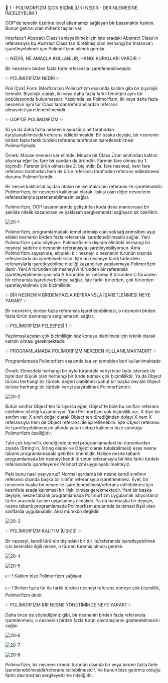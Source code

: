 👋 1 - POLİMORFİZM (ÇOK BİÇİMLİLİK) NEDİR - DERİNLEMESİNE İNCELEYELİM 1

OOP'de temelin üzerine level atlamamızı sağlayan bir basamaktır kalıtım. Bunun getirisi olan mihenk taşları var.

Interface'i Abstract Class'ı anlayabilmek için işte oradaki Abstract Class'ın referansıyla bu Abstract Class'tan türetilmiş olan herhangi bir Instance'ı işaretleyebilmek için Polimorfizmi bilmek gerekir.

✨ NEDİR, NE AMAÇLA KULLANILIR, HANGİ KURALLARI VARDIR ✨

Bir nesnenin birden fazla türle referansla işaretlenebilmesidir.

✨ POLİMORFİZM NEDİR ✨

Poli (Çok)
Form (Morfizmos)
Polimorfizm esasında kalıtım gibi bir biyolojik terimdir. Biyolojik olarak, iki veya daha fazla farklı fenotipin aynı tür popülasyonda bulunmasıdır. Yazılımda ise Polimorfizm, iki veya daha fazla nesnenin aynı tür Class'lardan/referanslardan referans almasıdır/işaretlenebilmesidir.

✨ OOP'DE POLİMORFİZM ✨



İki ya da daha fazla nesnenin aynı tür sınıf tarafından karşılanabilmesidir/referans edilebilmesidir. Bir başka deyişle, bir nesnenin birden fazla farklı türdeki referans tarafından işaretlenebilmesi Polimorfizmdir.

Örnek: Mouse nesnesi var elimde, Mouse bir Class Ürün sınıfından kalıtım alıyorsa eğer bu fare bir yandan da üründür. Farenin fare olması bu 1. biçimdir. Farenin ürün olması ise 2. biçimdir. Bu fare nesnesi, hem fare referansı tarafından hem de ürün referansı tarafından referans edilebilmesi durumu Polimorfizmdir.

Bir nesne kalıtımsal açıdan ataları ne ise atalarının referansı ile işaretlenebilir.
Polimorfizm, bir nesnenin kalıtımsal olarak ilişkisi olan diğer nesnelerin referanslarıyla işaretlenebilmesini sağlar.

Polimorfizm, OOP tasarımlarında geliştirilen koda daha manevrasal bir şekilde nitelik kazandıran ve yaklaşım sergilememizi sağlayan bir özelliktir.

![20-1](https://github.com/user-attachments/assets/f7569879-45c6-47d9-b93d-6939f3d44a77)

Polimorfizm, programlamadaki temel prensip olan sol/sağ prensibini aşıp eldeki nesnenin birden fazla referansla işaretlenebilmesini sağlar. Yani Polimorfizm şunu söylüyor: Polimorfizmin dışında elindeki herhangi bir nesneyi sadece o nesnenin referansıyla işaretleyebiliyorsun. Ama Polimorfizm sayesinde, elindeki bir nesneyi o nesnenin türünün dışında referanslarla da işaretleyebilirsin. İşte bu nesneye farklı türlerdeki referanslarla işaretleyebilme niteliği kazandıran yapılanmaya Polimorfizm denir. Yani A türünden bir nesneyi A türünden bir referansla işaretleyebilmenin yanında A türünden bir nesneyi B türünden C türünden bir referansla işaretleyebilmeyi sağlar. İşte farklı türlerden, çok türlerden işaretleyebilmek çok biçimliliktir.

✨ BİR NESNENİN BİRDEN FAZLA REFERANSLA İŞARETLENMESİ NEYE YARAR? ✨



Bir nesnenin, birden fazla referansla işaretlenebilmesi, o nesnenin birden fazla türün davranışını sergilemesini sağlar.

✨ POLİMORFİZM FELSEFESİ 1 ✨



Yazılımsal açıdan çok biçimliliğin söz konusu olabilmesi için teknik olarak kalıtım olması gerekmektedir.

✨ PROGRAMLAMADA POLİMORFİZM NEREDEN KULLANILMAKTADIR? ✨

Programlamada Polimorfizm esasında taa en temelden beri kullanılmaktadır.

Örnek: Elimizdeki herhangi bir byte türündeki veriyi ister byte istersek de byte'dan büyük olan herhangi bir türde tutmak çok biçimliliktir.
Ya da Object türünü herhangi bir türdeki değeri alabilmesi yahut bir başka deyişle Object türüne herhangi bir türdeki veriyi atayabilmek Polimorfizmdir.

![20-2](https://github.com/user-attachments/assets/71787ebc-9f78-4a2a-ab3a-32de075486ab)

Bütün sınıflar Object'ten türüyorsa eğer, Object'te bize bu sınıfları referans edebilme niteliği kazandırıyor. Yani Polimorfizm çok biçimlilik var. X diye bir sınıfım var, X sınıfı doğal olarak Object'ten türediğinden dolayı X hem X referansıyla hem de Object referansı ile işaretlenebilir. İşte Object referansı ile işaretleyebilmemizin altında yatan sebep kalıtımın bize sunduğu Polimorfizm özelliğidir.

Tabi çok biçimlilik dendiğinde temel programlamadaki bu durumlardan ziyade (String'in, String olarak ve Object olarak tutulabilmesi) esas nesne tabanlı programlamadaki getirileri önemlidir. Haliyle nesne tabanlı programlamada bir nesneyi kendi türünün referansıyla birlikte farklı türdeki referanslarla işaretleyerek Polimorfizmi uygulayabilmekteyiz.

Peki bunu nasıl yapıyoruz? Normal şartlarda bir nesne kendi sınıfının referansı dışında başka bir sınıfın referansıyla işaretlenemez. Evet, bir nesnenin başka bir nesne ile işaretlenebilmesi/referans edilebilmesi için kesinlikle arada kalıtımsal bir ilişki olması gerekmektedir. Yani bir başka deyişle, nesne tabanlı programlamada Polimorfizm uygulamak istiyorsanız türler arasında kalıtım uygulanmış olmalıdır. Ya da bambaşka bir deyişle, nesne tabanlı programlamada Polimorfizm aralarında kalıtımsal ilişki olan sınıflarda uygulanabilir. Aksi mümkün değildir.

![20-3](https://github.com/user-attachments/assets/ba0f9d60-8c3c-4946-be58-5e3ef59eaa6c)


✨ POLİMORFİZM KALITIM İLİŞKİSİ ✨



Bir nesneyi, kendi türünün dışındaki bir tür ile/referansla işaretleyebilmek için kesinlikle ilgili nesne, o türden türemiş olması gerekir.

![20-4](https://github.com/user-attachments/assets/44d327e3-e983-488a-9a55-abab9d884306)

![20-5](https://github.com/user-attachments/assets/a2d33727-942f-4542-8614-f7dfc8363cd2)

👉 ! Kalıtım bize Polimorfizm sağlıyor.


👉 ! Birden fazla tür ile farklı türdeki nesneyi referans etmeye çok biçimlilik, Polimorfizm denir.

✨ POLİMORFİZM BİR NESNE YÖNETİMİNDE NEYE YARAR? ✨



Daha önce de söylediğimiz gibi, bir nesnenin birden fazla referansla işaretlenmesi, o nesnenin birden fazla türün davranışlarını gösterebilmesini sağlar.

![20-6](https://github.com/user-attachments/assets/645c6832-880c-4d36-87f3-f43694ee71c8)

![20-7](https://github.com/user-attachments/assets/02ad6e83-ff97-46cf-87c3-3691ae440478)

![20-8](https://github.com/user-attachments/assets/a0ea2fb4-0a67-456b-bafd-59cf500070db)

Polimorfizm, bir nesnenin kendi türünün dışında bir veya birden fazla türle işaretlenebilmesidir/referans edilebilmesidir. Ve bunun bize getirmiş olduğu farklı davranışları sergileyebilme niteliğidir.
